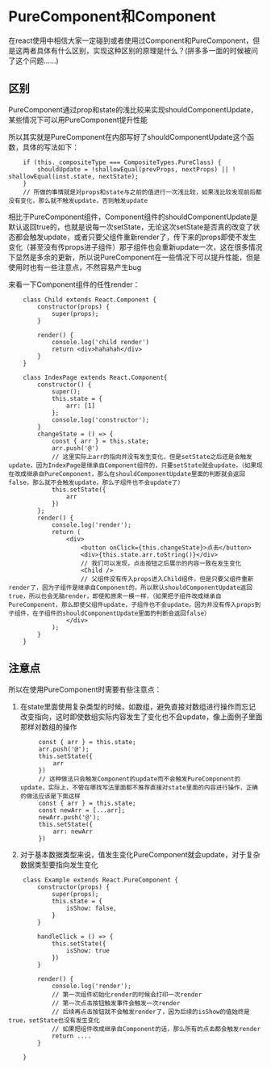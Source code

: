 # PureComponent和Component

在react使用中相信大家一定碰到或者使用过Component和PureComponent，但是这两者具体有什么区别，实现这种区别的原理是什么？(拼多多一面的时候被问了这个问题......)

## 区别

PureComponent通过prop和state的浅比较来实现shouldComponentUpdate，某些情况下可以用PureComponent提升性能

所以其实就是PureComponent在内部写好了shouldComponentUpdate这个函数，具体的写法如下：

```
    if (this._compositeType === CompositeTypes.PureClass) {
        shouldUpdate = !shallowEqual(prevProps, nextProps) || ! shallowEqual(inst.state, nextState);
    }
    // 所做的事情就是对props和state与之前的值进行一次浅比较，如果浅比较发现前后都没有变化，那么就不触发update，否则触发update
```

相比于PureComponent组件，Component组件的shouldComponentUpdate是默认返回true的，也就是说每一次setState，无论这次setState是否真的改变了状态都会触发update，或者只要父组件重新render了，传下来的props即使不发生变化（甚至没有传props进子组件）那子组件也会重新update一次，这在很多情况下显然是多余的更新，所以说PureComponent在一些情况下可以提升性能，但是使用时也有一些注意点，不然容易产生bug

来看一下Component组件的任性render：

```
    class Child extends React.Component {
        constructor(props) {
            super(props);
        }

        render() {
            console.log('child render')
            return <div>hahahah</div>
        }
    }

    class IndexPage extends React.Component{
        constructor() {
            super();
            this.state = {
                arr: [1]
            };
            console.log('constructor');
        }
        changeState = () => {
            const { arr } = this.state;
            arr.push('@')
            // 这里实际上arr的指向并没有发生变化，但是setState之后还是会触发update，因为IndexPage是继承自Component组件的，只要setState就会update，（如果现在改成继承自PureComponent，那么在shouldComponentUpdate里面的判断就会返回false，那么就不会触发update，那么子组件也不会update了）
            this.setState({
                arr
            })
        };
        render() {
            console.log('render');
            return (
                <div>
                    <button onClick={this.changeState}>点击</button>
                    <div>{this.state.arr.toString()}</div>
                    // 我们可以发现，点击按钮之后展示的内容一致在发生变化
                    <Child />
                    // 父组件没有传入props进入Child组件，但是只要父组件重新render了，因为子组件是继承自Component的，所以默认shouldComponentUpdate返回true，所以也会无脑render，即使和原来一模一样，（如果把子组件改成继承自PureComponent，那么即使父组件update，子组件也不会update，因为并没有传入props到子组件，在子组件的shouldComponentUpdate里面的判断会返回false）
                </div>
            );
        }
    }

```


## 注意点

所以在使用PureComponent时需要有些注意点：

1. 在state里面使用复杂类型的时候，如数组，避免直接对数组进行操作而忘记改变指向，这时即使数组实际内容发生了变化也不会update，像上面例子里面那样对数组的操作
   ```
        const { arr } = this.state;
        arr.push('@');
        this.setState({
            arr
        })
        // 这种做法只会触发Component的update而不会触发PureComponent的update，实际上，不管在哪找写法里面都不推荐直接对state里面的内容进行操作，正确的做法应该是下面这样
        const { arr } = this.state;
        const newArr = [...arr];
        newArr.push('@');
        this.setState({
            arr: newArr
        })

   ```

2. 对于基本数据类型来说，值发生变化PureComponent就会update，对于复杂数据类型要指向发生变化

```
    class Example extends React.PureComponent {
        constructor(props) {
            super(props);
            this.state = {
                isShow: false,
            }
        }

        handleClick = () => {
            this.setState({
                isShow: true
            })
        }

        render() {
            console.log('render');
            // 第一次组件初始化render的时候会打印一次render
            // 第一次点击按钮触发事件会触发一次render
            // 后续再点击按钮就不会触发render了，因为后续的isShow的值始终是true，setState也没有发生变化
            // 如果把组件改成继承自Component的话，那么所有的点击都会触发render
            return ....
        }

    }
```